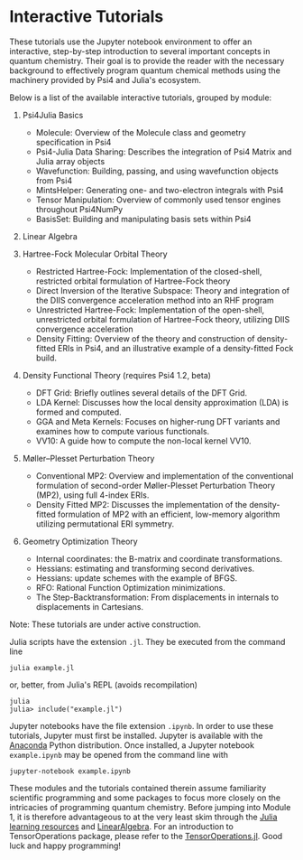 Interactive Tutorials
=====================

These tutorials use the Jupyter notebook environment to offer an interactive,
step-by-step introduction to several important concepts in quantum chemistry.
Their goal is to provide the reader with the necessary background to
effectively program quantum chemical methods using the machinery provided by
Psi4 and Julia's ecosystem.  

Below is a list of the available interactive tutorials, grouped by module:

1. Psi4Julia Basics
    * Molecule: Overview of the Molecule class and geometry specification in Psi4
    * Psi4-Julia Data Sharing: Describes the integration of Psi4 Matrix and Julia array objects
    * Wavefunction: Building, passing, and using wavefunction objects from Psi4
    * MintsHelper: Generating one- and two-electron integrals with Psi4
    * Tensor Manipulation: Overview of commonly used tensor engines throughout Psi4NumPy 
    * BasisSet: Building and manipulating basis sets within Psi4

2. Linear Algebra

3. Hartree-Fock Molecular Orbital Theory
    * Restricted Hartree-Fock: Implementation of the closed-shell, restricted orbital formulation of Hartree-Fock theory
    * Direct Inversion of the Iterative Subspace: Theory and integration of the DIIS convergence acceleration method into an RHF program
    * Unrestricted Hartree-Fock: Implementation of the open-shell, unrestricted orbital formulation of Hartree-Fock theory, utilizing DIIS convergence acceleration
    * Density Fitting: Overview of the theory and construction of density-fitted ERIs in Psi4, and an illustrative example of a density-fitted Fock build.

4. Density Functional Theory (requires Psi4 1.2, beta)
    * DFT Grid: Briefly outlines several details of the DFT Grid.
    * LDA Kernel: Discusses how the local density approximation (LDA) is formed and computed.
    * GGA and Meta Kernels: Focuses on higher-rung DFT variants and examines how to compute various functionals.
    * VV10: A guide how to compute the non-local kernel VV10.

5. Møller–Plesset Perturbation Theory 
    * Conventional MP2: Overview and implementation of the conventional formulation of second-order Møller-Plesset Perturbation Theory (MP2), using full 4-index ERIs.
    * Density Fitted MP2: Discusses the implementation of the density-fitted formulation of MP2 with an efficient, low-memory algorithm utilizing permutational ERI symmetry.

13. Geometry Optimization Theory
    * Internal coordinates: the B-matrix and coordinate transformations.
    * Hessians: estimating and transforming second derivatives.
    * Hessians: update schemes with the example of BFGS.
    * RFO: Rational Function Optimization minimizations.
    * The Step-Backtransformation: From displacements in internals to displacements in Cartesians.



Note: These tutorials are under active construction.

Julia scripts have the extension `.jl`. They be executed from the command line
```
julia example.jl
```
or, better, from Julia's REPL (avoids recompilation)
```
julia
julia> include("example.jl")
```

Jupyter notebooks have the file extension `.ipynb`.  In order to use these
tutorials, Jupyter must first be installed.  Jupyter is available with the
[Anaconda](https://www.continuum.io/downloads) Python distribution.  Once
installed, a Jupyter notebook `example.ipynb` may be opened from the command
line with
```
jupyter-notebook example.ipynb
```

These modules and the tutorials contained therein assume familiarity
scientific programming and some packages to focus more closely on
the intricacies of programming quantum chemistry.  Before jumping 
into Module 1, it is therefore advantageous to at
the very least skim through the [Julia learning resources](https://julialang.org/learning/) and 
[LinearAlgebra](https://docs.julialang.org/en/v1/stdlib/LinearAlgebra/).  For an
introduction to TensorOperations package, please refer to the 
[TensorOperations.jl](https://jutho.github.io/TensorOperations.jl/stable/indexnotation/).  Good luck and happy
programming!
